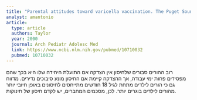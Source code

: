 ```yaml
---
title: "Parental attitudes toward varicella vaccination. The Puget Sound Pediatric Research Network"
analyst: amantonio
article:
  type: article
  authors: Taylor
  year: 2000
  journal: Arch Pediatr Adolesc Med
  link: https://www.ncbi.nlm.nih.gov/pubmed/10710032
  pubmed: 10710032
---
```


רוב ההורים סבורים שלחיסון אין הצדקה אם התועלת היחידה שלו היא בכך שהם מפסידים פחות ימי עבודה, אך ההצדקה קיימת אם החיסון מונע סיבוכים נדירים.
מדווח גם כי הורים לילדים מתחת לגיל 18 חודשים מתייחסים לחיסונים באופן חיובי יותר מהורים לילדים בוגרים יותר. לכן, מסכמים המחברים, יש לקדם חיסון של תינוקות.
